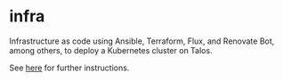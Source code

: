 # infra
Infrastructure as code using Ansible, Terraform, Flux, and Renovate Bot, among others, to deploy a Kubernetes cluster on Talos.

See [here](./docs/instructions/index.md) for further instructions.
